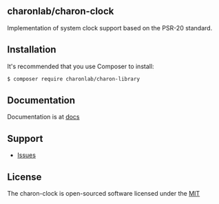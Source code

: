 ## charonlab/charon-clock

Implementation of system clock support based on the PSR-20 standard.

## Installation

It's recommended that you use Composer to install:

```bash
$ composer require charonlab/charon-library
```

## Documentation

Documentation is at [docs](docs/index.md)

## Support

- [Issues](https://github.com/charonlab/charon-clock/issues/)

## License

The charon-clock is open-sourced software licensed under the [MIT](LICENSE.md)


